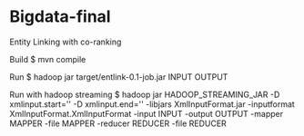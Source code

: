 Bigdata-final
=============

Entity Linking with co-ranking

Build
	$ mvn compile

Run
	$ hadoop jar target/entlink-0.1-job.jar INPUT OUTPUT

Run with hadoop streaming
	$ hadoop jar HADOOP_STREAMING_JAR -D xmlinput.start='<page>' -D xmlinput.end='</page>' -libjars XmlInputFormat.jar -inputformat XmlInputFormat.XmlInputFormat -input INPUT -output OUTPUT -mapper MAPPER -file MAPPER -reducer REDUCER -file REDUCER
